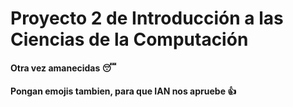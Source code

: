 # Proyecto 2 de Introducción a las Ciencias de la Computación
#### Otra vez amanecidas 😴
#### Pongan emojis tambien, para que IAN nos apruebe 👍
